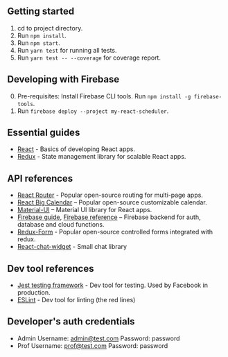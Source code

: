 ## Getting started

1. cd to project directory.
2. Run `npm install`.
3. Run `npm start`.
4. Run `yarn test` for running all tests.
5. Run `yarn test -- --coverage` for coverage report.

## Developing with Firebase

0. Pre-requisites: Install Firebase CLI tools. Run `npm install -g firebase-tools`.
1. Run `firebase deploy --project my-react-scheduler`.

## Essential guides

* [React](https://reactjs.org/docs/hello-world.html) - Basics of developing React apps.
* [Redux](https://redux.js.org/) - State management library for scalable React apps.

## API references

* [React Router](https://reacttraining.com/react-router/web/guides/quick-start) - Popular open-source routing for multi-page apps.
* [React Big Calendar](http://intljusticemission.github.io/react-big-calendar/examples/index.html) – Popular open-source customizable calendar.
* [Material-UI](https://material-ui-next.com/api/app-bar/) – Material UI library for React apps. 
* [Firebase guide](https://firebase.google.com/docs/database/web/start), [Firebase reference](https://firebase.google.com/docs/reference/js/firebase.database) – Firebase backend for auth, database and cloud functions.
* [Redux-Form](https://redux-form.com/7.2.3/examples/) - Popular open-source controlled forms integrated with redux.
* [React-chat-widget](https://github.com/Wolox/react-chat-widget) - Small chat library

## Dev tool references

* [Jest testing framework](https://facebook.github.io/jest/) - Dev tool for testing. Used by Facebook in production.
* [ESLint](eslint.org/docs/user-guide/configuring) - Dev tool for linting (the red lines)

## Developer's auth credentials

* Admin
Username: admin@test.com
Password: password
* Prof
Username: prof@test.com
Password: password